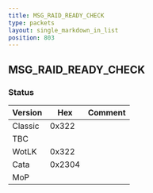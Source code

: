 ```yaml
---
title: MSG_RAID_READY_CHECK
type: packets
layout: single_markdown_in_list
position: 803
---
```


## MSG_RAID_READY_CHECK

### Status

Version    | Hex        | Comment
---------- | ---------- | ---------- 
Classic    | 0x322      |
TBC        |            |
WotLK      | 0x322      |
Cata       | 0x2304     |
MoP        |            |